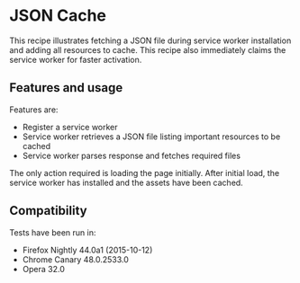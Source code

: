 # JSON Cache

This recipe illustrates fetching a JSON file during service worker installation and adding all resources to cache.  This recipe also immediately claims the service worker for faster activation.


## Features and usage

Features are:

- Register a service worker
- Service worker retrieves a JSON file listing important resources to be cached
- Service worker parses response and fetches required files

The only action required is loading the page initially.  After initial load, the service worker has installed and the assets have been cached.

## Compatibility

Tests have been run in:

- Firefox Nightly 44.0a1 (2015-10-12)
- Chrome Canary 48.0.2533.0
- Opera 32.0
